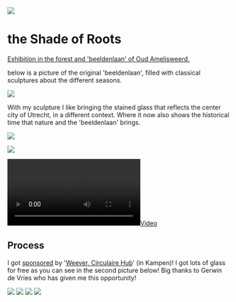 ![](poster.jpg)

# the Shade of Roots
[Exhibition in the forest and 'beeldenlaan' of Oud Amelisweerd.](https://landhuisoudamelisweerd.nl/beeldenlaan-expositie-hku-fine-arts/)

below is a picture of the original 'beeldenlaan', filled with classical sculptures about the different seasons. 

![](beeldenlaan.jpg)

With my sculpture I like bringing the stained glass that reflects the center city of Utrecht, in a different context.
Where it now also shows the historical time that nature and the 'beeldenlaan' brings.

[![](zonjuweel-installation1.jpg)](pieces/zonjuweel)

[![](zonjuweel-hanging.jpg)](pieces/zonjuweel)

[![](zonjuweel-in-motion.mp4)](pieces/zonjuweel)


## Process

I got [sponsored](https://www.weever-circulair.nl/publicaties-en-media/gesponsord-glas-in-lood-project-door-weever-circulair) by '[Weever, Circulaire Hub](https://www.weever-circulair.nl/)' (in Kampen)!
I got lots of glass for free as you can see in the second picture below!
Big thanks to Gerwin de Vries who has given me this opportunity!

![](glass1.jpg)
![](glass2.jpg)
![](glass4.jpg)
![](glass5.jpg)
